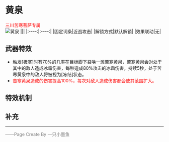 # 黄泉
<font color=red>三川苦寒菩萨专属</font>  
![黄泉](../Img/Texture2D_Potion/黄泉.png)
|||
|:----:|:----:|
|固定词条|近战攻击|
|解锁方式|默认解锁|
|效果联动|无|


## 武器特效
- 触发[极寒]时有70%的几率在目标脚下召唤一滩苦寒黄泉，苦寒黄泉会对处于其中的敌人造成冰霜伤害，每秒造成80%攻击的冰霜伤害，持续5秒，处于苦寒黄泉中的敌人将被视为[冻结]状态。
- <font color=red>苦寒黄泉造成的伤害提高100%，每次对敌人造成伤害都会使其范围扩大。</font>

## 特效机制

## 补充
---

<font color=grey>——Page Create By 一只小墨鱼</font>
